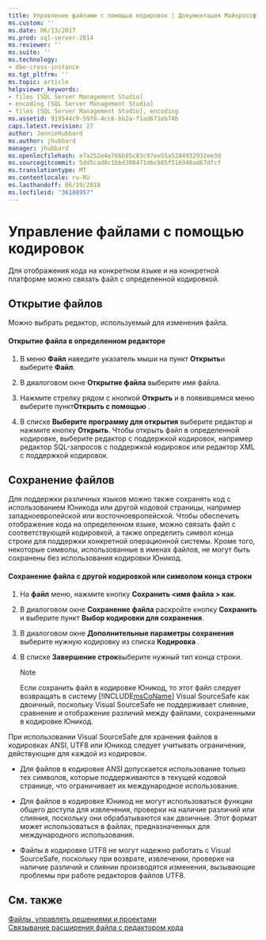 ```yaml
---
title: Управление файлами с помощью кодировок | Документация Майкрософт
ms.custom: ''
ms.date: 06/13/2017
ms.prod: sql-server-2014
ms.reviewer: ''
ms.suite: ''
ms.technology:
- dbe-cross-instance
ms.tgt_pltfrm: ''
ms.topic: article
helpviewer_keywords:
- files [SQL Server Management Studio]
- encoding [SQL Server Management Studio]
- files [SQL Server Management Studio], encoding
ms.assetid: 919544c9-59f0-4cc6-bb2a-f1ad671eb74b
caps.latest.revision: 27
author: JennieHubbard
ms.author: jhubbard
manager: jhubbard
ms.openlocfilehash: e7a252e4e766b85c83c97ee55a5204932932ee3d
ms.sourcegitcommit: 5dd5cad0c1bbd308471d6c885f516948ad67dfcf
ms.translationtype: MT
ms.contentlocale: ru-RU
ms.lasthandoff: 06/19/2018
ms.locfileid: "36188957"
---
```

# <a name="manage-files-with-encoding"></a>Управление файлами с помощью кодировок
  Для отображения кода на конкретном языке и на конкретной платформе можно связать файл с определенной кодировкой.  
  
## <a name="opening-files"></a>Открытие файлов  
 Можно выбрать редактор, используемый для изменения файла.  
  
#### <a name="to-open-a-file-with-a-specific-editor"></a>Открытие файла в определенном редакторе  
  
1.  В меню **Файл** наведите указатель мыши на пункт **Открыть**и выберите **Файл**.  
  
2.  В диалоговом окне **Открытие файла** выберите имя файла.  
  
3.  Нажмите стрелку рядом с кнопкой **Открыть** и в появившемся меню выберите пункт**Открыть с помощью** .  
  
4.  В списке **Выберите программу для открытия** выберите редактор и нажмите кнопку **Открыть**. Чтобы открыть файл в определенной кодировке, выберите редактор с поддержкой кодировок, например редактор SQL-запросов с поддержкой кодировок или редактор XML с поддержкой кодировок.  
  
## <a name="saving-files"></a>Сохранение файлов  
 Для поддержки различных языков можно также сохранять код с использованием Юникода или другой кодовой страницы, например западноевропейской или восточноевропейской. Чтобы обеспечить отображение кода на определенном языке, можно связать файл с соответствующей кодировкой, а также определить символ конца строки для поддержки конкретной операционной системы. Кроме того, некоторые символы, использованные в именах файлов, не могут быть сохранены без использования кодировки Юникод.  
  
#### <a name="to-save-a-file-with-a-different-encoding-or-line-ending-type"></a>Сохранение файла с другой кодировкой или символом конца строки  
  
1.  На **файл** меню, нажмите кнопку **Сохранить \<имя файла > как**.  
  
2.  В диалоговом окне **Сохранение файла** раскройте кнопку **Сохранить** и выберите пункт **Выбор кодировки для сохранения**.  
  
3.  В диалоговом окне **Дополнительные параметры сохранения** выберите нужную кодировку из списка **Кодировка** .  
  
4.  В списке **Завершение строк**выберите нужный тип конца строки.  
  
    > [!NOTE]  
    >  Если сохранить файл в кодировке Юникод, то этот файл следует возвращать в систему [!INCLUDE[msCoName](../../includes/msconame-md.md)] Visual SourceSafe как двоичный, поскольку Visual SourceSafe не поддерживает слияние, сравнение и отображение различий между файлами, сохраненными в кодировке Юникод.  
  
 При использовании Visual SourceSafe для хранения файлов в кодировках ANSI, UTF8 или Юникод следует учитывать ограничения, действующие для каждой из кодировок.  
  
-   Для файлов в кодировке ANSI допускается использование только тех символов, которые поддерживаются в текущей кодовой странице, что ограничивает их международное использование.  
  
-   Для файлов в кодировке Юникод не могут использоваться функции общего доступа для извлечения, проверки на наличие различий или слияния, поскольку они обрабатываются как двоичные. Этот формат может использоваться в файлах, предназначенных для международного использования.  
  
-   Файлы в кодировке UTF8 не могут надежно работать с Visual SourceSafe, поскольку при возврате, извлечении, проверке на наличие различий и слиянии производятся изменения, вызывающие проблемы при работе редакторов файлов UTF8.  
  
## <a name="see-also"></a>См. также  
 [Файлы, управлять решениями и проектами](files-that-manage-solutions-and-projects.md)   
 [Связывание расширения файла с редактором кода](../../relational-databases/scripting/associate-file-extensions-to-a-code-editor.md)  
  
  